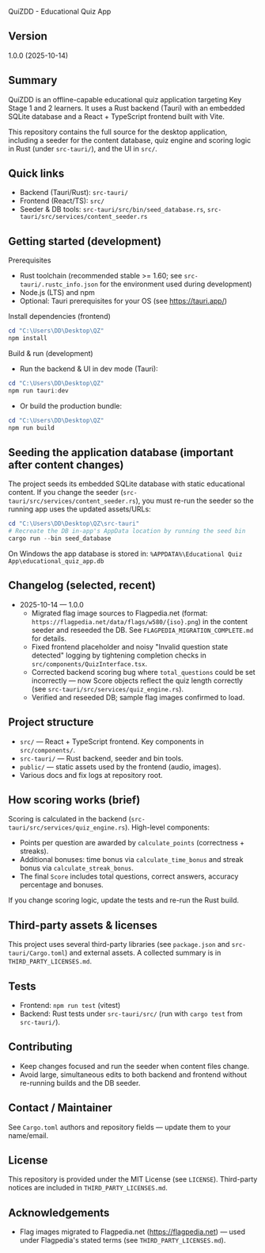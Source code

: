 QuiZDD - Educational Quiz App

Version
-------
1.0.0 (2025-10-14)

Summary
-------
QuiZDD is an offline-capable educational quiz application targeting Key Stage 1 and 2 learners. It uses a Rust backend (Tauri) with an embedded SQLite database and a React + TypeScript frontend built with Vite.

This repository contains the full source for the desktop application, including a seeder for the content database, quiz engine and scoring logic in Rust (under `src-tauri/`), and the UI in `src/`.

Quick links
-----------
- Backend (Tauri/Rust): `src-tauri/`
- Frontend (React/TS): `src/`
- Seeder & DB tools: `src-tauri/src/bin/seed_database.rs`, `src-tauri/src/services/content_seeder.rs`

Getting started (development)
-----------------------------
Prerequisites
- Rust toolchain (recommended stable >= 1.60; see `src-tauri/.rustc_info.json` for the environment used during development)
- Node.js (LTS) and npm
- Optional: Tauri prerequisites for your OS (see https://tauri.app/)

Install dependencies (frontend)

```powershell
cd "C:\Users\DD\Desktop\QZ"
npm install
```

Build & run (development)

- Run the backend & UI in dev mode (Tauri):

```powershell
cd "C:\Users\DD\Desktop\QZ"
npm run tauri:dev
```

- Or build the production bundle:

```powershell
cd "C:\Users\DD\Desktop\QZ"
npm run build
```

Seeding the application database (important after content changes)
-----------------------------------------------------------------
The project seeds its embedded SQLite database with static educational content. If you change the seeder (`src-tauri/src/services/content_seeder.rs`), you must re-run the seeder so the running app uses the updated assets/URLs:

```powershell
cd "C:\Users\DD\Desktop\QZ\src-tauri"
# Recreate the DB in-app's AppData location by running the seed bin
cargo run --bin seed_database
```

On Windows the app database is stored in:
`%APPDATA%\Educational Quiz App\educational_quiz_app.db`

Changelog (selected, recent)
----------------------------
- 2025-10-14 — 1.0.0
  - Migrated flag image sources to Flagpedia.net (format: `https://flagpedia.net/data/flags/w580/{iso}.png`) in the content seeder and reseeded the DB. See `FLAGPEDIA_MIGRATION_COMPLETE.md` for details.
  - Fixed frontend placeholder and noisy "Invalid question state detected" logging by tightening completion checks in `src/components/QuizInterface.tsx`.
  - Corrected backend scoring bug where `total_questions` could be set incorrectly — now Score objects reflect the quiz length correctly (see `src-tauri/src/services/quiz_engine.rs`).
  - Verified and reseeded DB; sample flag images confirmed to load.

Project structure
-----------------
- `src/` — React + TypeScript frontend. Key components in `src/components/`.
- `src-tauri/` — Rust backend, seeder and bin tools.
- `public/` — static assets used by the frontend (audio, images).
- Various docs and fix logs at repository root.

How scoring works (brief)
-------------------------
Scoring is calculated in the backend (`src-tauri/src/services/quiz_engine.rs`). High-level components:
- Points per question are awarded by `calculate_points` (correctness + streaks).
- Additional bonuses: time bonus via `calculate_time_bonus` and streak bonus via `calculate_streak_bonus`.
- The final `Score` includes total questions, correct answers, accuracy percentage and bonuses.

If you change scoring logic, update the tests and re-run the Rust build.

Third-party assets & licenses
-----------------------------
This project uses several third-party libraries (see `package.json` and `src-tauri/Cargo.toml`) and external assets. A collected summary is in `THIRD_PARTY_LICENSES.md`.

Tests
-----
- Frontend: `npm run test` (vitest)
- Backend: Rust tests under `src-tauri/src/` (run with `cargo test` from `src-tauri/`).

Contributing
------------
- Keep changes focused and run the seeder when content files change.
- Avoid large, simultaneous edits to both backend and frontend without re-running builds and the DB seeder.

Contact / Maintainer
--------------------
See `Cargo.toml` authors and repository fields — update them to your name/email.

License
-------
This repository is provided under the MIT License (see `LICENSE`). Third-party notices are included in `THIRD_PARTY_LICENSES.md`.

Acknowledgements
----------------
- Flag images migrated to Flagpedia.net (https://flagpedia.net) — used under Flagpedia's stated terms (see `THIRD_PARTY_LICENSES.md`).

